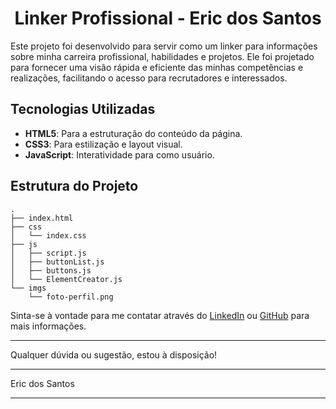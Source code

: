 <h1 align="center">Linker Profissional - Eric dos Santos</h1>

Este projeto foi desenvolvido para servir como um linker para informações sobre minha carreira profissional, habilidades e projetos. Ele foi projetado para fornecer uma visão rápida e eficiente das minhas competências e realizações, facilitando o acesso para recrutadores e interessados.

## Tecnologias Utilizadas

- **HTML5**: Para a estruturação do conteúdo da página.
- **CSS3**: Para estilização e layout visual.
- **JavaScript**: Interatividade para como usuário.

## Estrutura do Projeto

```plaintext
.
├── index.html
├── css
│   └── index.css
├── js
│   ├── script.js
│   ├── buttonList.js
│   ├── buttons.js
│   └── ElementCreator.js
└── imgs
    └── foto-perfil.png
```

Sinta-se à vontade para me contatar através do [LinkedIn](https://www.linkedin.com/in/eric-sh) ou [GitHub](https://github.com/ericshantos) para mais informações.

---

Qualquer dúvida ou sugestão, estou à disposição!

---

Eric dos Santos

---
